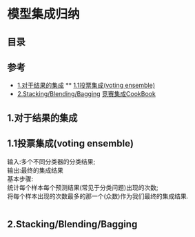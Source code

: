 # 模型集成归纳
## 目录
## 参考
* [1.对于结果的集成](#) 
** [1.1投票集成(voting ensemble)](#1.1)
* [2.Stacking/Blending/Bagging](#) 
[竞赛集成CookBook](https://mp.weixin.qq.com/s?__biz=Mzk0NDE5Nzg1Ng==&mid=2247490302&idx=1&sn=cc850f781a7497ab6fad04e8b2f6e07c&chksm=c3290371f45e8a67a4abf37ef4f352ebea1567c0f59e8dcbf27e5c17ba81a90b70f37a41638d&mpshare=1&scene=1&srcid=0207hpIku2RhyAy3EzX80iM5&sharer_sharetime=1612693105638&sharer_shareid=9b869c9a24181fe91d7ddd3f39c6511b&version=3.1.1.3006&platform=win#rd)
## 1.对于结果的集成
## <span id='1.1'>1.1投票集成(voting ensemble)</span>
输入:多个不同分类器的分类结果;  
输出:最终的集成结果  
基本步骤:  
统计每个样本每个预测结果(常见于分类问题)出现的次数;  
将每个样本出现的次数最多的那一个(众数)作为我们最终的集成结果.   
```python

```
## 2.Stacking/Blending/Bagging
## 
